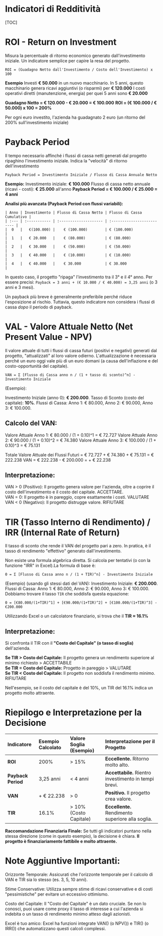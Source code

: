 Indicatori di Redditività
=========================
[TOC]

# ROI - Return on Investment
Misura la percentuale di ritorno economico generato dall'investimento iniziale. Un indicatore semplice per capire la resa del progetto.

`ROI = (Guadagno Netto dall'Investimento / Costo dell'Investimento) x 100`

**Esempio**
Investi **€ 50.000** in un nuovo macchinario.
In 5 anni, questo macchinario genera ricavi aggiuntivi (o risparmi) per **€ 120.000**
I costi operativi diretti (manutenzione, energia) per quei 5 anni sono **€ 20.000**

**Guadagno Netto = € 120.000 - € 20.000 = € 100.000**
**ROI = (€ 100.000 / € 50.000) x 100 = 200%**

Per ogni euro investito, l'azienda ha guadagnato 2 euro (un ritorno del 200% sull'investimento iniziale)


# Payback Period
Il tempo necessario affinché i flussi di cassa netti generati dal progetto ripaghino l'investimento iniziale. Indica la "velocità" di ritorno dell'investimento

`Payback Period = Investimento Iniziale / Flusso di Cassa Annuale Netto`

**Esempio:**
Investimento iniziale: **€ 100.000**
Flusso di cassa netto annuale (ricavi - costi): **€ 25.000** all'anno
**Payback Period = € 100.000 / € 25.000 = 4 anni**

**Analisi più avanzata (Payback Period con flussi variabili):**

    | Anno | Investimento | Flusso di Cassa Netto | Flusso di Cassa Cumulativo |
    | :--- | :----------- | :-------------------- | :------------------------- |
    |  0   |   €(100.000) |    € (100.000)        | € (100.000)                |
    |  1   |   € 20.000   |    € (80.000)         | € (80.000)                 |
    |  2   |   € 30.000   |    € (50.000)         | € (50.000)                 |
    |  3   |   € 40.000   |    € (10.000)         | € (10.000)                 |
    |  4   |   € 40.000   |    € 30.000           | € 30.000                   |

In questo caso, il progetto "ripaga" l'investimento tra il 3° e il 4° anno. Per essere precisi: `Payback = 3 anni + (€ 10.000 / € 40.000) = 3,25 anni` (o 3 anni e 3 mesi).

Un payback più breve è generalmente preferibile perché riduce l'esposizione al rischio. Tuttavia, questo indicatore non considera i flussi di cassa *dopo* il periodo di payback.

# VAL - Valore Attuale Netto (Net Present Value - NPV)
Il valore attuale di tutti i flussi di cassa futuri (positivi e negativi) generati dal progetto, "attualizzati" al loro valore odierno. L'attualizzazione è necessaria perché un euro oggi vale più di un euro domani (a causa dell'inflazione e del costo-opportunità del capitale).

`VAN = Σ [Flusso di Cassa anno n / (1 + tasso di sconto)^n] - Investimento Iniziale`

(Esempio):

Investimento Iniziale (anno 0): **€ 200.000**.
Tasso di Sconto (costo del capitale): **10%**.
Flussi di Cassa: Anno 1: € 80.000, Anno 2: € 90.000, Anno 3: € 100.000.

## Calcolo del VAN:
Valore Attuale Anno 1: € 80.000 / (1 + 0.10)^1 = € 72.727
Valore Attuale Anno 2: € 90.000 / (1 + 0.10)^2 = € 74.380
Valore Attuale Anno 3: € 100.000 / (1 + 0.10)^3 = € 75.131

Totale Valore Attuale dei Flussi Futuri = € 72.727 + € 74.380 + € 75.131 = € 222.238
VAN = € 222.238 - € 200.000 = + € 22.238

## Interpretazione:
VAN > 0 (Positivo): Il progetto genera valore per l'azienda, oltre a coprire il costo dell'investimento e il costo del capitale. ACCETTARE.
<br>
VAN = 0: Il progetto è in pareggio, copre esattamente i costi. VALUTARE
<br>
VAN < 0 (Negativo): Il progetto distrugge valore. RIFIUTARE

# TIR (Tasso Interno di Rendimento) / IRR (Internal Rate of Return)
Il tasso di sconto che rende il VAN del progetto pari a zero. In pratica, è il tasso di rendimento "effettivo" generato dall'investimento.

Non esiste una formula algebrica diretta. Si calcola per tentativi (o con la funzione "IRR" in Excel).La formula di base è: 

`0 = Σ [Flusso di Cassa anno n / (1 + TIR)^n] - Investimento Iniziale`

(Esempio) (usando gli stessi dati del VAN):
Investimento Iniziale: **€ 200.000**.
Flussi di Cassa: Anno 1: € 80.000, Anno 2: € 90.000, Anno 3: € 100.000.
Dobbiamo trovare il tasso `TIR` che soddisfa questa equazione:

`0 = [€80.000/(1+TIR)^1] + [€90.000/(1+TIR)^2] + [€100.000/(1+TIR)^3] - €200.000`

Utilizzando Excel o un calcolatore finanziario, si trova che il **TIR ≈ 16.1%**

## Interpretazione:
Si confronta il TIR con il **"Costo del Capitale" (o tasso di soglia)** dell'azienda.

**Se TIR > Costo del Capitale:** Il progetto genera un rendimento superiore al minimo richiesto > ACCETTABILE <br>
**Se TIR = Costo del Capitale:** Progetto in pareggio > VALUTARE <br>
**Se TIR < Costo del Capitale:** Il progetto non soddisfa il rendimento minimo. RIFIUTARE <br>

Nell'esempio, se il costo del capitale è del 10%, un TIR del 16.1% indica un progetto molto attraente.

# Riepilogo e Interpretazione per la Decisione

| Indicatore | Esempio Calcolato | Valore Soglia (Esempio) | Interpretazione per il Progetto |
| :--- | :--- | :--- | :--- |
| **ROI** | 200% | > 15% | **Eccellente.** Ritorno molto alto. |
| **Payback Period** | 3,25 anni | < 4 anni | **Accettabile.** Rientro investimento in tempi brevi. |
| **VAN** | + € 22.238 | > 0 | **Positivo.** Il progetto crea valore. |
| **TIR** | 16.1% | > 10% (Costo Capitale) | **Eccellente.** Rendimento superiore alla soglia. |

**Raccomandazione Finanziaria Finale:** Se tutti gli indicatori puntano nella stessa direzione (come in questo esempio), la decisione è chiara. **Il progetto è finanziariamente fattibile e molto attraente.**


# Note Aggiuntive Importanti:
Orizzonte Temporale: Assicurati che l'orizzonte temporale per il calcolo di VAN e TIR sia lo stesso (es. 3, 5, 10 anni).

Stime Conservative: Utilizza sempre stime di ricavi conservative e di costi "pessimistiche" per evitare un eccessivo ottimismo.

Costo del Capitale: Il "Costo del Capitale" è un dato cruciale. Se non lo conosci, puoi usare come proxy il tasso di interesse a cui l'azienda si indebita o un tasso di rendimento minimo atteso dagli azionisti.

Excel è tuo amico: Excel ha funzioni integrate VAN() (o NPV()) e TIR() (o IRR()) che automatizzano questi calcoli complessi.


